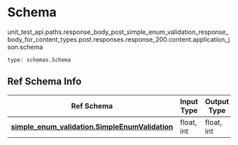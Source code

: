 # Schema
unit_test_api.paths.response_body_post_simple_enum_validation_response_body_for_content_types.post.responses.response_200.content.application_json.schema
```
type: schemas.Schema
```

## Ref Schema Info
Ref Schema | Input Type | Output Type
---------- | ---------- | -----------
[**simple_enum_validation.SimpleEnumValidation**](../../../../../../../../components/schema/simple_enum_validation.md) | float, int | float, int
